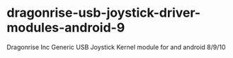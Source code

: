 # dragonrise-usb-joystick-driver-modules-android-9
Dragonrise Inc Generic USB Joystick Kernel module for and android 8/9/10

